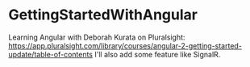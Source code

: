 # GettingStartedWithAngular
Learning Angular with Deborah Kurata on Pluralsight: https://app.pluralsight.com/library/courses/angular-2-getting-started-update/table-of-contents   I'll also add some feature like SignalR.
